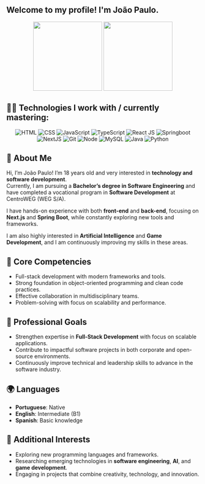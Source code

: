 ## Welcome to my profile! I'm João Paulo.

<div align="center">
  <img height="180em" src="https://github-readme-stats.vercel.app/api?username=jpgomesr&theme=dark" />
  <img height="180em" src="https://github-readme-stats.vercel.app/api/top-langs/?username=jpgomesr&layout=compact&card_width=300&theme=dark" />
</div>


## 👨‍💻 Technologies I work with / currently mastering:

<div align="center">
  <div>
    <img title="HTML-5" alt="HTML" src="https://img.shields.io/badge/HTML5-E34F26?style=for-the-badge&logo=html5&logoColor=white" />
    <img title="CSS-3" alt="CSS" src="https://img.shields.io/badge/CSS3-1572B6?style=for-the-badge&logo=css3&logoColor=white" />
    <img title="JavaScript" alt="JavaScript" src="https://img.shields.io/badge/JavaScript-F7DF1E?style=for-the-badge&logo=javascript&logoColor=black" />
    <img alt="TypeScript" src="https://img.shields.io/badge/TypeScript-007ACC?style=for-the-badge&logo=typescript&logoColor=white">
    <img title="ReactJS" alt="React JS" src="https://img.shields.io/badge/ReactJs-20232A?style=for-the-badge&logo=react&logoColor=61DAFB" />
    <img title="Spring Boot" alt="Springboot" src="https://img.shields.io/badge/Springboot-6DB33F?style=for-the-badge&logo=spring-boot&logoColor=white" />
  </div>
  
  <div>
    <img alt="NextJS" src="https://img.shields.io/badge/next.js-000000?style=for-the-badge&logo=nextdotjs&logoColor=white">
    <img title="Git" alt="Git" src="https://img.shields.io/badge/Git-F05032?style=for-the-badge&logo=git&logoColor=white" />
    <img title="Node.js" alt="Node" src="https://img.shields.io/badge/Node.js-43853D?style=for-the-badge&logo=node.js&logoColor=white" />
    <img title="MySQL" alt="MySQL" src="https://img.shields.io/badge/MySQL-4479A1?style=for-the-badge&logo=mysql&logoColor=white" />
    <img title="Java" alt="Java" src="https://img.shields.io/badge/Java-ED8B00?style=for-the-badge&logo=openjdk&logoColor=white" />
    <img title="Python" alt="Python" src="https://img.shields.io/badge/Python-3776AB?style=for-the-badge&logo=python&logoColor=white" />
  </div>
</div>


## 📖 About Me

Hi, I’m João Paulo! I’m 18 years old and very interested in **technology and software development**.  
Currently, I am pursuing a **Bachelor’s degree in Software Engineering** and have completed a vocational program in **Software Development** at CentroWEG (WEG S/A).  

I have hands-on experience with both **front-end** and **back-end**, focusing on **Next.js** and **Spring Boot**, while constantly exploring new tools and frameworks.  

I am also highly interested in **Artificial Intelligence** and **Game Development**, and I am continuously improving my skills in these areas.  


## 🌟 Core Competencies
- Full-stack development with modern frameworks and tools.  
- Strong foundation in object-oriented programming and clean code practices.  
- Effective collaboration in multidisciplinary teams.  
- Problem-solving with focus on scalability and performance.  


## 🎯 Professional Goals
- Strengthen expertise in **Full-Stack Development** with focus on scalable applications.  
- Contribute to impactful software projects in both corporate and open-source environments.  
- Continuously improve technical and leadership skills to advance in the software industry.  


## 🌍 Languages
- **Portuguese**: Native  
- **English**: Intermediate (B1)  
- **Spanish**: Basic knowledge  


## 📌 Additional Interests
- Exploring new programming languages and frameworks.  
- Researching emerging technologies in **software engineering**, **AI**, and **game development**.  
- Engaging in projects that combine creativity, technology, and innovation.  
